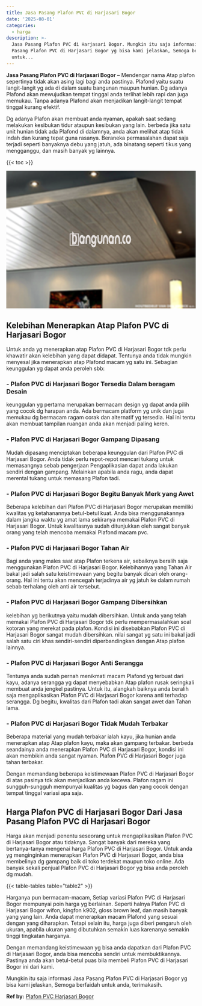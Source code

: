 ```yaml
---
title: Jasa Pasang Plafon PVC di Harjasari Bogor
date: '2025-08-01'
categories:
  - harga
description: >-
  Jasa Pasang Plafon PVC di Harjasari Bogor. Mungkin itu saja informasi Jasa
  Pasang Plafon PVC di Harjasari Bogor yg bisa kami jelaskan, Semoga berfaidah
  untuk...
---
```


**Jasa Pasang Plafon PVC di Harjasari Bogor** – Mendengar nama Atap plafon sepertinya tidak akan asing lagi bagi anda pastinya. Plafond yaitu suatu langit-langit yg ada di dalam suatu bangunan maupun hunian. Dg adanya Plafond akan mewujudkan tempat tinggal anda terlihat lebih rapi dan juga memukau. Tanpa adanya Plafond akan menjadikan langit-langit tempat tinggal kurang efektif.

Dg adanya Plafon akan membuat anda nyaman, apakah saat sedang melakukan kesibukan tidur ataupun kesibukan yang lain. berbeda jika satu unit hunian tidak ada Plafond di dalamnya, anda akan melihat atap tidak indah dan kurang tepat guna rasanya. Beraneka permasalahan dapat saja terjadi seperti banyaknya debu yang jatuh, ada binatang seperti tikus yang mengganggu, dan masih banyak yg lainnya.

{{< toc >}}

![Jasa Pasang Plafon PVC di Harjasari Bogor](/images/flafond-pvc-murah23.png)

## Kelebihan Menerapkan Atap Plafon PVC di Harjasari Bogor

Untuk anda yg menerapkan atap Plafon PVC di Harjasari Bogor tdk perlu khawatir akan kelebihan yang dapat didapat. Tentunya anda tidak mungkin menyesal jika menerapkan atap Plafond macam yg satu ini. Sebagian keunggulan yg dapat anda peroleh sbb:

### \- Plafon PVC di Harjasari Bogor Tersedia Dalam beragam Desain

keunggulan yg pertama merupakan bermacam design yg dapat anda pilih yang cocok dg harapan anda. Ada bermacam platform yg unik dan juga memukau dg bermacam ragam corak dan alternatif yg tersedia. Hal ini tentu akan membuat tampilan ruangan anda akan menjadi paling keren.

### \- Plafon PVC di Harjasari Bogor Gampang Dipasang

Mudah dipasang menciptakan beberapa keunggulan dari Plafon PVC di Harjasari Bogor. Anda tidak perlu repot-repot mencari tukang untuk memasangnya sebab pengerjaan Pengaplikasian dapat anda lakukan sendiri dengan gampang. Melainkan apabila anda ragu, anda dapat merental tukang untuk memasang Plafon tadi.

### \- Plafon PVC di Harjasari Bogor Begitu Banyak Merk yang Awet

Beberapa kelebihan dari Plafon PVC di Harjasari Bogor merupakan memiliki kwalitas yg ketahanannya betul-betul kuat. Anda bisa menggunakannya dalam jangka waktu yg amat lama sekiranya memakai Plafon PVC di Harjasari Bogor. Untuk kwalitasnya sudah ditunjukkan oleh sangat banyak orang yang telah mencoba memakai Plafond macam pvc.

### \- Plafon PVC di Harjasari Bogor Tahan Air

Bagi anda yang males saat atap Plafon terkena air, sebaiknya beralih saja menggunakan Plafon PVC di Harjasari Bogor. Kelebihannya yang Tahan Air bakal jadi salah satu keistimewaan yang begitu banyak dicari oleh orang-orang. Hal ini tentu akan mencegah terjadinya air yg jatuh ke dalam rumah sebab terhalang oleh anti air tersebut.

### \- Plafon PVC di Harjasari Bogor Gampang Dibersihkan

kelebihan yg berikutnya yaitu mudah dibersihkan. Untuk anda yang telah memakai Plafon PVC di Harjasari Bogor tdk perlu mempermasalahkan soal kotoran yang merekat pada plafon. Kondisi ini disebabkan Plafon PVC di Harjasari Bogor sangat mudah dibersihkan. nilai sangat yg satu ini bakal jadi salah satu ciri khas sendiri-sendiri diperbandingkan dengan Atap plafon lainnya.

### \- Plafon PVC di Harjasari Bogor Anti Serangga

Tentunya anda sudah pernah menikmati macam Plafond yg terbuat dari kayu, adanya serangga yg dapat menyebabkan Atap plafon rusak seringkali membuat anda jengkel pastinya. Untuk itu, alangkah baiknya anda beralih saja mengaplikasikan Plafon PVC di Harjasari Bogor karena anti terhadap serangga. Dg begitu, kwalitas dari Plafon tadi akan sangat awet dan Tahan lama.

### \- Plafon PVC di Harjasari Bogor Tidak Mudah Terbakar

Beberapa material yang mudah terbakar ialah kayu, jika hunian anda menerapkan atap Atap plafon kayu, maka akan gampang terbakar. berbeda seandainya anda menerapkan Plafon PVC di Harjasari Bogor, kondisi ini akan membikin anda sangat nyaman. Plafon PVC di Harjasari Bogor juga tahan terbakar.

Dengan memandang beberapa keistimewaan Plafon PVC di Harjasari Bogor di atas pasinya tdk akan menjadikan anda kecewa. Plafon ragam ini sungguh-sungguh mempunyai kualitas yg bagus dan yang cocok dengan tempat tinggal variasi apa saja.

## Harga Plafon PVC di Harjasari Bogor Dari Jasa Pasang Plafon PVC di Harjasari Bogor

Harga akan menjadi penentu seseorang untuk mengaplikasikan Plafon PVC di Harjasari Bogor atau tidaknya. Sangat banyak dari mereka yang bertanya-tanya mengenai harga Plafon PVC di Harjasari Bogor. Untuk anda yg menginginkan menerapkan Plafon PVC di Harjasari Bogor, anda bisa membelinya dg gampang baik di toko terdekat maupun toko online. Ada banyak sekali penjual Plafon PVC di Harjasari Bogor yg bisa anda peroleh dg mudah.

{{< table-tables table="table2" >}}

Harganya pun bermacam-macam, Setiap variasi Plafon PVC di Harjasari Bogor mempunyai poin harga yg berlainan. Seperti halnya Plafon PVC di Harjasari Bogor wifon, kingfon k902, gloss brown leaf, dan masih banyak yang yang lain. Anda dapat menerapkan macam Plafond yang sesuai dengan yang diharapkan. Tetapi selain itu, harga juga diberi pengaruh oleh ukuran, apabila ukuran yang dibutuhkan semakin luas karenanya semakin tinggi tingkatan harganya.

Dengan memandang keistimewaan yg bisa anda dapatkan dari Plafon PVC di Harjasari Bogor, anda bisa mencoba sendiri untuk membuktikannya. Pastinya anda akan betul-betul puas bila membeli Plafon PVC di Harjasari Bogor ini dari kami.

Mungkin itu saja informasi Jasa Pasang Plafon PVC di Harjasari Bogor yg bisa kami jelaskan, Semoga berfaidah untuk anda, terimakasih.

**Ref by:** [Plafon PVC Harjasari Bogor](https://id.wikipedia.org/wiki/Plafon)
